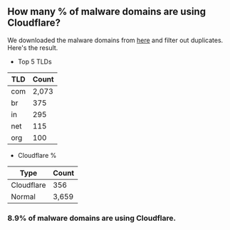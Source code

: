 ## How many % of malware domains are using Cloudflare?


We downloaded the malware domains from [here](https://urlhaus.abuse.ch) and filter out duplicates.
Here's the result.


[//]: # (start replacement)


- Top 5 TLDs

| TLD | Count |
| --- | --- |
| com | 2,073 |
| br | 375 |
| in | 295 |
| net | 115 |
| org | 100 |


- Cloudflare %

| Type | Count |
| --- | --- |
| Cloudflare | 356 |
| Normal | 3,659 |


### 8.9% of malware domains are using Cloudflare.